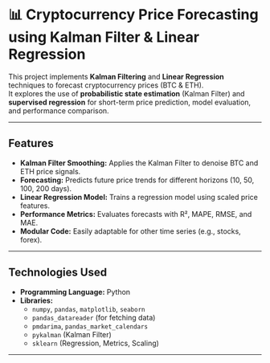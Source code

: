 # 📊 Cryptocurrency Price Forecasting using Kalman Filter & Linear Regression

This project implements **Kalman Filtering** and **Linear Regression** techniques to forecast cryptocurrency prices (BTC & ETH).  
It explores the use of **probabilistic state estimation** (Kalman Filter) and **supervised regression** for short-term price prediction, model evaluation, and performance comparison.

---

##  Features

-  **Kalman Filter Smoothing:** Applies the Kalman Filter to denoise BTC and ETH price signals.  
- **Forecasting:** Predicts future price trends for different horizons (10, 50, 100, 200 days).  
- **Linear Regression Model:** Trains a regression model using scaled price features.  
- **Performance Metrics:** Evaluates forecasts with R², MAPE, RMSE, and MAE.  
-  **Modular Code:** Easily adaptable for other time series (e.g., stocks, forex).

---

## Technologies Used

- **Programming Language:** Python  
- **Libraries:**  
  - `numpy`, `pandas`, `matplotlib`, `seaborn`  
  - `pandas_datareader` (for fetching data)  
  - `pmdarima`, `pandas_market_calendars`  
  - `pykalman` (Kalman Filter)  
  - `sklearn` (Regression, Metrics, Scaling)

---



